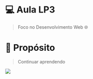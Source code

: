 # 💻 **Aula LP3**

> Foco no Desenvolvimento Web 🌐

# 🚀 **Propósito**

> Continuar aprendendo

<img src="https://cdn.dribbble.com/users/2401141/screenshots/5487982/developers-gif-showcase.gif">